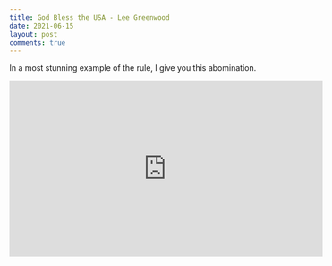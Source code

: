 ```yaml
---
title: God Bless the USA - Lee Greenwood
date: 2021-06-15
layout: post
comments: true
---
```


In a most stunning example of the rule, I give you this abomination.

<iframe width="560" height="315" src="https://www.youtube.com/embed/NFjhwfP8_5E" title="YouTube video player" frameborder="0" allow="accelerometer; autoplay; clipboard-write; encrypted-media; gyroscope; picture-in-picture" allowfullscreen></iframe>


